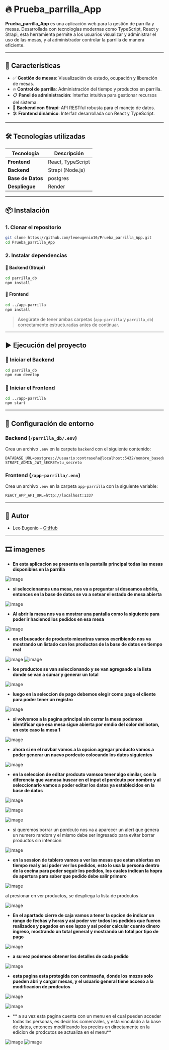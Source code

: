 
# 🔥 Prueba_parrilla_App

**Prueba_parrilla_App** es una aplicación web para la gestión de parrilla y mesas. Desarrollada con tecnologías modernas como TypeScript, React y Strapi, esta herramienta permite a los usuarios visualizar y administrar el uso de las mesas, y al administrador controlar la parrilla de manera eficiente.

---

## 🚀 Características

- ✅ **Gestión de mesas**: Visualización de estado, ocupación y liberación de mesas.
- 🔥 **Control de parrilla**: Administración del tiempo y productos en parrilla.
- 📋 **Panel de administración**: Interfaz intuitiva para gestionar recursos del sistema.
- 🧠 **Backend con Strapi**: API RESTful robusta para el manejo de datos.
- 🛠️ **Frontend dinámico**: Interfaz desarrollada con React y TypeScript.

---

## 🛠️ Tecnologías utilizadas

| Tecnología | Descripción |
|-----------|-------------|
| **Frontend** | React, TypeScript |
| **Backend** | Strapi (Node.js) |
| **Base de Datos** | postgres |
| **Despliegue** | Render  |

---

## 📦 Instalación

### 1. Clonar el repositorio

```bash
git clone https://github.com/leoeugenio16/Prueba_parrilla_App.git
cd Prueba_parrilla_App
```

### 2. Instalar dependencias

#### 🔹 Backend (Strapi)

```bash
cd parrilla_db
npm install
```

#### 🔹 Frontend

```bash
cd ../app-parrilla
npm install
```

> Asegúrate de tener ambas carpetas (`app-parrilla` y `parrilla_db`) correctamente estructuradas antes de continuar.

---

## ▶️ Ejecución del proyecto

### 🔹 Iniciar el Backend

```bash
cd parrilla_db
npm run develop
```

### 🔹 Iniciar el Frontend

```bash
cd ../app-parrilla
npm start
```

---

## 🔐 Configuración de entorno

### Backend (`/parrilla_db/.env`)

Crea un archivo `.env` en la carpeta `backend` con el siguiente contenido:

```env
DATABASE_URL=postgres://usuario:contraseña@localhost:5432/nombre_basedatos
STRAPI_ADMIN_JWT_SECRET=tu_secreto
```

### Frontend (`/app-parrilla/.env`)

Crea un archivo `.env` en la carpeta `app-parrilla` con la siguiente variable:

```env
REACT_APP_API_URL=http://localhost:1337
```

---

## 🤝 Autor

- Leo Eugenio – [GitHub](https://github.com/leoeugenio16)

---


## 🎞️ imagenes

- **En esta aplicacion se presenta en la pantalla principal todas las mesas disponibles en la parrilla**

![image](https://github.com/user-attachments/assets/0833a938-72e3-4be8-a976-60869362e659)

- **si seleccionamos una mesa, nos va a preguntar si deseamos abrirla, entonces en la base de datos se va a setear  el estado de mesa abierta**

![image](https://github.com/user-attachments/assets/d4e0afc7-de2e-4e12-889e-4da61a1cfa2a)

- **Al abrir la mesa nos va a mostrar una pantalla como la siguiente para poder ir hacienod los pedidos en esa mesa**

![image](https://github.com/user-attachments/assets/dca6fa7d-b996-44b5-9be3-cc5098815c77)

- **en el buscador de producto miesntras vamos escribiendo nos va mostrando un listado con los productos de la base de datos en tiempo real**

![image](https://github.com/user-attachments/assets/e3d83365-08c4-4f6d-ab62-6ffc64400ba7)
![image](https://github.com/user-attachments/assets/597f6e75-2ba4-4c0f-9ccb-2e34b6985967)

- **los productos se van seleccionando y se van agregando a la lista donde se van a sumar y generar un total**

![image](https://github.com/user-attachments/assets/f8cdf79e-7d5d-429e-b3a0-3012fbde7833)

- **luego en la seleccion de pago debemos elegir como pago el cliente para poder tener un registro**

![image](https://github.com/user-attachments/assets/fb84a713-3c0b-43ff-834d-9f80d842f26d)

- **si volvemos a la pagina principal sin cerrar la mesa podemos identificar que esa mesa sigue abierta por emdio del color del boton, en este caso la mesa 1**

![image](https://github.com/user-attachments/assets/f5642fb6-f6a5-4c9a-abc6-3234afbe0b4b)

- **ahora si en el navbar vamos a la opcion agregar producto vamos a poder generar un nuevo pordcuto colocando los datos siguientes**

![image](https://github.com/user-attachments/assets/7d9a00fd-ee2c-4d43-85f1-c9702266f9dd)

- **en la seleccion de editar prodcuto vamsoa  tener algo similar, con la diferencia que vamosa  buscar en el input el pordcuto por nombre y al seleccionarlo vamos a poder editar los datos ya establecidos en la base de datos**

![image](https://github.com/user-attachments/assets/ee85dbb0-6f67-4677-a378-c4e5338a73b5)

![image](https://github.com/user-attachments/assets/98218d66-5b7b-4a57-b3d3-703edb793f98)

![image](https://github.com/user-attachments/assets/1155c03f-8d4f-4a94-ad1e-589e320025ab)

- si queremos borrar un pordcuto nos va a aparecer un alert que genera un numero random y el mismo debe ser ingresado para evitar borrar productos sin intencion

![image](https://github.com/user-attachments/assets/fa869e3b-394b-453e-bce0-7343a20b448f)

- **en la session de tablero vamos a ver las mesas que estan abiertas en tiempo real y asi poder ver los pedidos, esto lo usa la persona dentro de la cocina para poder seguir los pedidos, los cuales indican la hopra de apertura para saber que pedido debe salir primero**

![image](https://github.com/user-attachments/assets/7a1674fc-b3cc-477d-8ffc-a8f735ff88b1)

al presionar en ver productos, se despliega la lista de prodcutos

![image](https://github.com/user-attachments/assets/955b9136-cb66-443f-b9c6-51d0ac209b77)

- **En el apartado cierre de caja vamos a tener la opcion de indicar un rango de fechas y horas y asi poder ver todos los pedidos que fueron realizados y pagados en ese lapzo y asi poder calcular cuanto dinero ingreso, mostrando un total general y mostrando un total por tipo de pago**
  
![image](https://github.com/user-attachments/assets/0affbaa4-2d7e-4d56-9cdb-da3ee7abd041)

- **a su vez podemos obtener los detalles de cada pedido**

![image](https://github.com/user-attachments/assets/0882b942-2798-4765-a2ce-7deef8c82120)

- **esta pagina esta protegida con contraseña, donde los mozos solo pueden abri y cargar mesas, y el usuario general tiene acceso a la modificacion de prodcutos**

![image](https://github.com/user-attachments/assets/b8131fa5-c0d8-4df1-b2e6-db1bbf4f8a35)

![image](https://github.com/user-attachments/assets/a7390174-362b-4a79-8331-dd51b8642403)

- ** a su vez esta pagina cuenta con un menu en el cual pueden acceder todas las personas, es decir los comenzales, y esta vinculado a la base de datos, entonces modificando los precios en directamente en la edicion de prodcutos se actualiza en el menu**

![image](https://github.com/user-attachments/assets/e122be62-1497-4e89-a1cf-8e087bbdb59c) ![image](https://github.com/user-attachments/assets/1cf603f6-ca77-4918-8b65-da2eaa4e7c67)






















  
